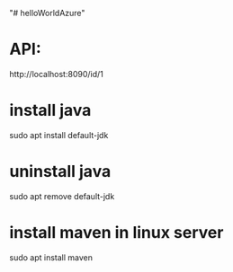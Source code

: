 "# helloWorldAzure" 

# API: 
http://localhost:8090/id/1

# install java
sudo apt install default-jdk

# uninstall java
sudo apt remove default-jdk

# install maven in linux server
sudo apt install maven
